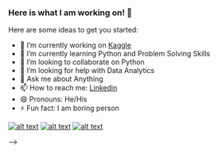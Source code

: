 ### Here is what I am working on! 👋


Here are some ideas to get you started:

- 🔭 I’m currently working on [Kaggle](kaggle.com/naeemahmedhaji/)
- 🌱 I’m currently learning Python and Problem Solving Skills
- 👯 I’m looking to collaborate on Python
- 🤔 I’m looking for help with Data Analytics
- 💬 Ask me about Anything
- 📫 How to reach me: [Linkedin](https://www.linkedin.com/in/naeem02/)
- 😄 Pronouns: He/His
- ⚡ Fun fact: I am boring person

<!-- Please don't remove this: Grab your social icons from https://github.com/carlsednaoui/gitsocial -->

<!-- display the social media buttons in your README -->

[![alt text][1.1]][1]
[![alt text][2.1]][2]
[![alt text][6.1]][6]


<!-- links to social media icons -->
<!-- no need to change these -->

<!-- icons with padding -->

[1.1]: http://i.imgur.com/tXSoThF.png (twitter icon with padding)
[2.1]: http://i.imgur.com/P3YfQoD.png (facebook icon with padding)
[6.1]: http://i.imgur.com/0o48UoR.png (github icon with padding)

<!-- icons without padding -->

[1.2]: http://i.imgur.com/wWzX9uB.png (twitter icon without padding)
[2.2]: http://i.imgur.com/fep1WsG.png (facebook icon without padding)
[6.2]: http://i.imgur.com/9I6NRUm.png (github icon without padding)


<!-- links to your social media accounts -->
<!-- update these accordingly -->

[1]: http://www.twitter.com/naeem_booher
[2]: https://www.facebook.com/naeem8ahmed
[6]: http://www.github.com/naeemahmed02

<!-- Please don't remove this: Grab your social icons from https://github.com/carlsednaoui/gitsocial -->

-->
